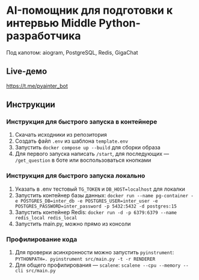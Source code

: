 # AI-помощник для подготовки к интервью Middle Python-разработчика
Под капотом: aiogram, PostgreSQL, Redis, GigaChat

## Live-демо
https://t.me/pyainter_bot

## Инструкции

### Инструкция для быстрого запуска в контейнере
1. Скачать исходники из репозитория
2. Создать файл `.env` из шаблона `template.env`
3. Запустить `docker compose up --build` для сборки образа 
4. Для первого запуска написать `/start`, для последующих — `/get_question` в боте или воспользоваться кнопками

### Инструкция для быстрого запуска локально
1. Указать в .env тестовый `TG_TOKEN` и `DB_HOST=localhost` для локалки
2. Запустить контейнер базы данных:
`docker run --name pg-container -e POSTGRES_DB=inter_db -e POSTGRES_USER=inter_user -e POSTGRES_PASSWORD=inter_password -p 5432:5432 -d postgres:15`
3. Запустить контейнер Redis:
`docker run -d -p 6379:6379 --name redis_local redis_local`
4. Запустить main.py, можно прямо из консоли

### Профилирование кода
1. Для проверки асинхронности можно запустить `pyinstrument`:
`PYTHONPATH=. pyinstrument src/main.py -t -r RENDERER`
2. Для общего профилирования — `scalene`:
`scalene --cpu --memory --cli src/main.py`
